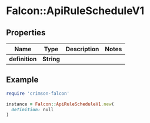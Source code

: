 # Falcon::ApiRuleScheduleV1

## Properties

| Name | Type | Description | Notes |
| ---- | ---- | ----------- | ----- |
| **definition** | **String** |  |  |

## Example

```ruby
require 'crimson-falcon'

instance = Falcon::ApiRuleScheduleV1.new(
  definition: null
)
```


